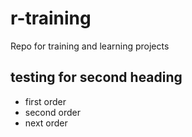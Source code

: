 # r-training
Repo for training and learning projects

## testing for second heading
* first order
* second order
* next order
